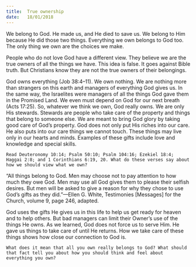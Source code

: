 ```yaml
---
title:  True ownership
date:   18/01/2018
---
```


We belong to God. He made us, and He died to save us. We belong to Him because He did those two things. Everything we own belongs to God too. The only thing we own are the choices we make. 

People who do not love God have a different view. They believe we are the true owners of all the things we have. This idea is false. It goes against Bible truth. But Christians know they are not the true owners of their belongings. 

God owns everything (Job 38:4–11). We own nothing. We are nothing more than strangers on this earth and managers of everything God gives us. In the same way, the Israelites were managers of all the things God gave them in the Promised Land. We even must depend on God for our next breath (Acts 17:25). So, whatever we think we own, God really owns. We are only His stewards. Stewards are people who take care of the property and things that belong to someone else. We are meant to bring God glory by taking good care of God’s property. God does not only put His riches into our care. He also puts into our care things we cannot touch. These things may live only in our hearts and minds. Examples of these gifts include love and knowledge and special skills. 

`Read Deuteronomy 10:14; Psalm 50:10; Psalm 104:16; Ezekiel 18:4; Haggai 2:8; and 1 Corinthians 6:19, 20. What do these verses say about how we should view what we own?` 

“All things belong to God. Men may choose not to pay attention to how much they owe God. Men may use all God gives them to please their selfish desires. But men will be asked to give a reason for why they chose to use God’s gifts as they did.”—Ellen G. White, Testimonies [Messages] for the Church, volume 9, page 246, adapted. 

God uses the gifts He gives us in this life to help us get ready for heaven and to help others. But bad managers can limit their Owner’s use of the things He owns. As we learned, God does not force us to serve Him. He gave us things to take care of until He returns. How we take care of these things shows how close our connection to God is. 

`What does it mean that all you own really belongs to God? What should that fact tell you about how you should think and feel about everything you own?`